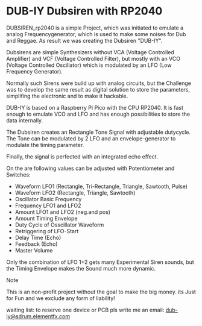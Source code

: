 # DUB-IY Dubsiren with RP2040 

DUBSIREN_rp2040 is a simple Project, which was initiated to emulate a analog Frequencygenerator, which is used to make some noises for Dub and Reggae.
As result we was creating the Dubsiren "DUB-IY". 

Dubsirens are simple Synthesizers without VCA (Voltage Controlled Amplifier) and VCF (Voltage Controlled Filter), 
but mostly with an VCO (Voltage Controlled Oscillator) which is modulated by an LFO (Low Frequency Generator).


Normally such Sirens were build up with analog circuits, but the Challenge was to develop the same result as digital solution to store the parameters, simplifing the electronic and to make it hackable.

DUB-IY is based on a Raspberry Pi Pico with the CPU RP2040. It is fast enough to emulate VCO and LFO and has enough possibilities to store the data internally.

The Dubsiren creates an Rectangle Tone Signal with adjustable dutycycle.
The Tone can be modulated by 2 LFO and an envelope-generator to modulate the timing parameter. 

Finally, the signal is perfected with an integrated echo effect. 

On the  are following values can be adjusted with Potentiometer and Switches:

* Waveform LFO1 
(Rectangle, Tri-Rectangle, Triangle, Sawtooth, Pulse) 
* Waveform LFO2 (Rectangle, Triangle, Sawtooth) 
* Oscillator Basic Frequency
* Frequency LFO1 and LFO2
* Amount LFO1 and LFO2 (neg.and pos)
* Amount Timing Envelope
* Duty Cycle of Osscillator Waveform
* Retriggering of LFO-Start
* Delay Time (Echo) 
* Feedback (Echo) 
* Master Volume

Only the combination of LFO 1+2 gets many Experimental Siren sounds, but  the Timing Envelope makes the Sound much more dynamic. 



>[!NOTE]
   >
   >This is an non-profit project without the goal to make the big money.
   > its Just for Fun and we exclude any form of liability!
   
waiting list:
to reserve one device or PCB pls write me an email: 
dub-iy@sdrum.elementfx.com



